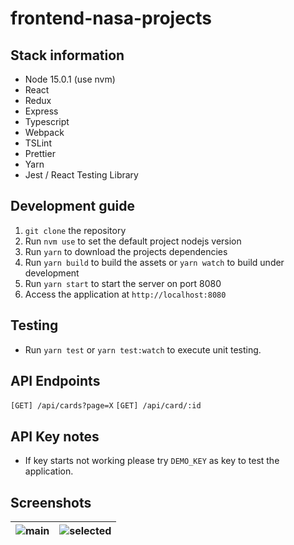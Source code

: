 # frontend-nasa-projects

## Stack information

- Node 15.0.1 (use nvm)
- React
- Redux
- Express
- Typescript
- Webpack
- TSLint
- Prettier
- Yarn
- Jest / React Testing Library

## Development guide

1. `git clone` the repository
2. Run `nvm use` to set the default project nodejs version
3. Run `yarn` to download the projects dependencies
4. Run `yarn build` to build the assets or `yarn watch` to build under development
5. Run `yarn start` to start the server on port 8080
6. Access the application at `http://localhost:8080`

## Testing

- Run `yarn test` or `yarn test:watch` to execute unit testing.

## API Endpoints

`[GET] /api/cards?page=X`
`[GET] /api/card/:id`

## API Key notes

- If key starts not working please try `DEMO_KEY` as key to test the application.

## Screenshots

|![main](https://i.imgur.com/u9HdOor.png)|![selected](https://i.imgur.com/yqUD0Oi.png)|
|--|--|
